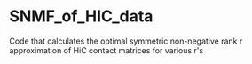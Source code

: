 # SNMF_of_HIC_data
Code that calculates the optimal symmetric non-negative rank r approximation of HiC contact matrices for various r's
